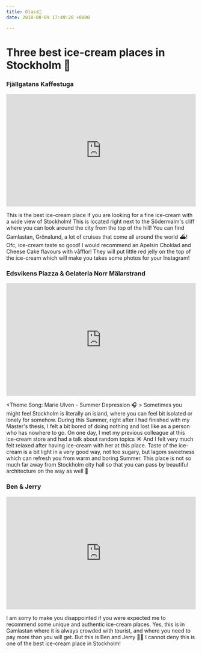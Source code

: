 ```yaml
---
title: Glass🍦
date: 2018-08-09 17:49:28 +0000

---
```

# Three best ice-cream places in Stockholm 🍦

### Fjällgatans Kaffestuga
<iframe width=100% height="300" frameborder="0" style="border:0" src="https://www.google.com/maps/embed/v1/place?q=place_id:ChIJXzRKyfh3X0YRJHURD5y3iQ0&key=AIzaSyD3Miatf370bzoV9-KeUxODyp2hmCC_foY" allowfullscreen></iframe>

This is the best ice-cream place if you are looking for a fine ice-cream with a wide view of Stockholm! This is located right next to the Södermalm's cliff where you can look around the city from the top of the hill! You can find Gamlastan, Grönalund, a lot of cruises that come all around the world ⛴! Ofc, ice-cream taste so good! I would recommend an Apelsin Choklad and Cheese Cake flavours with våfflor! They will put little red jelly on the top of the ice-cream which will make you takes some photos for your Instagram! 

### Edsvikens Piazza & Gelateria Norr Mälarstrand
<iframe width=100% height="300" frameborder="0" style="border:0" src="https://www.google.com/maps/embed/v1/place?q=Edsvikens%20Piazza%20%26%20Gelateria%20Norr%20M%C3%A4larstrand&key=AIzaSyD3Miatf370bzoV9-KeUxODyp2hmCC_foY" allowfullscreen></iframe>

<Theme Song: Marie Ulven - Summer Depression 🎧 > Sometimes you might feel Stockholm is literally an island, where you can feel bit isolated or lonely for somehow. During this Summer, right after I had finished with my Master's thesis, I felt a bit bored of doing nothing and lost like as a person who has nowhere to go. On one day, I met my previous colleague at this ice-cream store and had a talk about random topics ☀️ And I felt very much felt relaxed after having ice-cream with her at this place. Taste of the ice-cream is a bit light in a very good way, not too sugary, but lagom sweetness which can refresh you from warm and boring Summer. This place is not so much far away from Stockholm city hall so that you can pass by beautiful architecture on the way as well 🚶‍

### Ben & Jerry
<iframe width=100% height="300" frameborder="0" style="border:0" src="https://www.google.com/maps/embed/v1/place?q=Ben%20%26%20Jerry's%20Old%20City%2C%20V%C3%A4sterl%C3%A5nggatan%2C%20Stockholm&key=AIzaSyD3Miatf370bzoV9-KeUxODyp2hmCC_foY" allowfullscreen></iframe>

I am sorry to make you disappointed if you were expected me to recommend some unique and authentic ice-cream places. Yes, this is in Gamlastan where it is always crowded with tourist, and where you need to pay more than you will get. But this is Ben and Jerry 🤷🏻‍ I cannot deny this is one of the best ice-cream place in Stockholm! 









